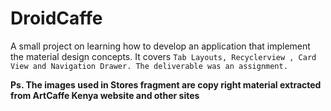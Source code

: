 # DroidCaffe
A small project on learning how to develop an application that implement the material design concepts. It covers ``Tab Layouts, Recyclerview , Card View and Navigation Drawer. The deliverable was an assignment.``

**Ps. The images used in Stores fragment are copy right material extracted from ArtCaffe Kenya website and other sites**
